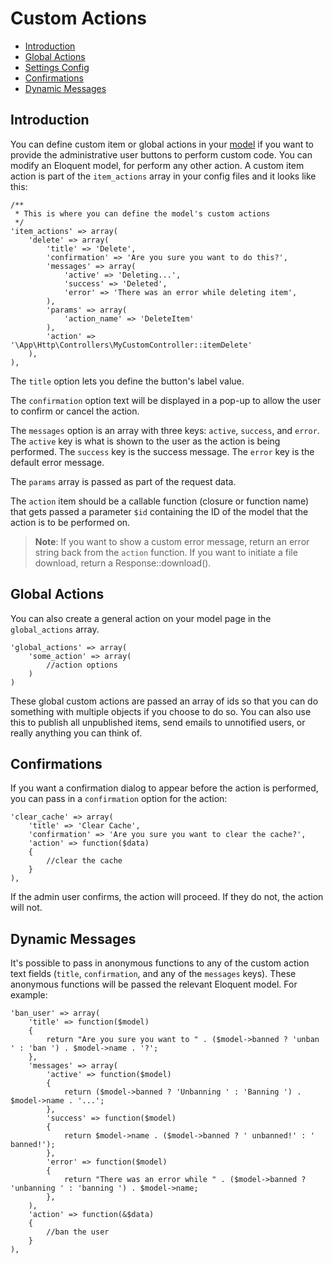 # Custom Actions

- [Introduction](#introduction)
- [Global Actions](#global-actions)
- [Settings Config](#settings-config)
- [Confirmations](#confirmations)
- [Dynamic Messages](#dynamic-messages)

<a name="introduction"></a>
## Introduction

You can define custom item or global actions in your [model](/docs/model-configuration.md#custom-actions) if you want to provide the administrative user buttons to perform custom code. You can modify an Eloquent model, for perform any other action. A custom item action is part of the `item_actions` array in your config files and it looks like this:

    /**
     * This is where you can define the model's custom actions
     */
    'item_actions' => array(
        'delete' => array(
            'title' => 'Delete',
            'confirmation' => 'Are you sure you want to do this?',
            'messages' => array(
                'active' => 'Deleting...',
                'success' => 'Deleted',
                'error' => 'There was an error while deleting item',
            ),
            'params' => array(
                'action_name' => 'DeleteItem'
            ),
            'action' => '\App\Http\Controllers\MyCustomController::itemDelete'
        ),
    ),

The `title` option lets you define the button's label value.

The `confirmation` option text will be displayed in a pop-up to allow the user to confirm or cancel the action.

The `messages` option is an array with three keys: `active`, `success`, and `error`. The `active` key is what is shown to the user as the action is being performed. The `success` key is the success message. The `error` key is the default error message.

The `params` array is passed as part of the request data.

The `action` item should be a callable function (closure or function name) that gets passed a parameter `$id` containing the ID of the model that the action is to be performed on.

> **Note**: If you want to show a custom error message, return an error string back from the `action` function. If you want to initiate a file download, return a Response::download().

<a name="global-actions"></a>
## Global Actions

You can also create a general action on your model page in the `global_actions` array.

    'global_actions' => array(
        'some_action' => array(
            //action options
        )
    )

These global custom actions are passed an array of ids so that you can do something with multiple objects if you choose to do so. You can also use this to publish all unpublished items, send emails to unnotified users, or really anything you can think of.

<a name="confirmations"></a>
## Confirmations

If you want a confirmation dialog to appear before the action is performed, you can pass in a `confirmation` option for the action:

    'clear_cache' => array(
        'title' => 'Clear Cache',
        'confirmation' => 'Are you sure you want to clear the cache?',
        'action' => function($data)
        {
            //clear the cache
        }
    ),

If the admin user confirms, the action will proceed. If they do not, the action will not.

<a name="dynamic-messages"></a>
## Dynamic Messages

It's possible to pass in anonymous functions to any of the custom action text fields (`title`, `confirmation`, and any of the `messages` keys). These anonymous functions will be passed the relevant Eloquent model. For example:

    'ban_user' => array(
        'title' => function($model)
        {
            return "Are you sure you want to " . ($model->banned ? 'unban ' : 'ban ') . $model->name . '?';
        },
        'messages' => array(
            'active' => function($model)
            {
                return ($model->banned ? 'Unbanning ' : 'Banning ') . $model->name . '...';
            },
            'success' => function($model)
            {
                return $model->name . ($model->banned ? ' unbanned!' : ' banned!');
            },
            'error' => function($model)
            {
                return "There was an error while " . ($model->banned ? 'unbanning ' : 'banning ') . $model->name;
            },
        ),
        'action' => function(&$data)
        {
            //ban the user
        }
    ),
